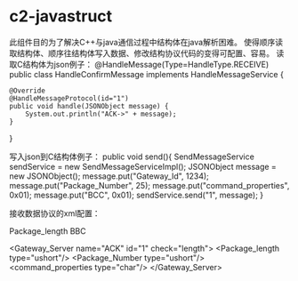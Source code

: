 # c2-javastruct
此组件目的为了解决C++与java通信过程中结构体在java解析困难。
使得顺序读取结构体、顺序往结构体写入数据、修改结构协议代码的变得可配置、容易。
读取C结构体为json例子：
@HandleMessage(Type=HandleType.RECEIVE)
public class HandleConfirmMessage implements HandleMessageService {

	@Override
	@HandleMessageProtocol(id="1")
	public void handle(JSONObject message) {
		System.out.println("ACK->" + message);
	}
}

写入json到C结构体例子：
public void send(){
		SendMessageService sendService = new SendMessageServiceImpl();
		JSONObject message = new JSONObject();
		message.put("Gateway_Id", 1234);
		message.put("Package_Number", 25);
		message.put("command_properties", 0x01);
		message.put("BCC", 0x01);
		sendService.send("1", message);
	}

接收数据协议的xml配置：
<!-- 以下每个协议都有包头和包尾在解析的时候，会自动加上 -->
<!-- 包头，通过包头指定的 primaryKey解析每次通信所属协议,也称作每次通信的公共部分-->
<head primaryKey="Package_Type">
<Constant_Up type="ushort"/><!--  2字节，前导字符，固定为0XAAAA，表示为上行数据包-->
<Gateway_Id type="unsigendint"/><!-- 4字节，网关id号 -->
<Package_Type type="char"/><!-- 具体根据每个协议ID决定 -->
</head>

<!-- 包尾可以没有 -->
<foot>
<BCC type="char"/><!-- 1个字节，前面所有数据含前导，异或运算 -->
<Constant_Up_Stop type="ushort"/><!-- 2字节，固定为0XAA55，表示为上行数据包结束 -->
</foot>

<!-- 包检测机制 -->
<!-- 检测长度 -->
<check type="length">
<start isContain="true">Package_length</start>
<end isContain="true">BBC</end>
</check>

<!-- 通讯确认 协议号=0x01-->
<Gateway_Server name="ACK" id="1" check="length">
<Version type="char"/><!-- 1字节,网关软件版本 -->
<Package_length type="ushort"/><!--2字节数据包长度，单位字节，从Package_length（包含）至BCC（包含） -->
<Package_Number type="ushort"/><!-- 2字节，包序号，copy接收到的上行数据包包序号 -->
<command_properties type="char"/><!-- 1字节，
=0x01,表示传感节点测试通信
=0x02，数据接收正确
=0x03，数据接收错误，要求重发
=0x04，数据接收错误，不要求重发
=0X05，终止传输（多包传输时使用）。
=0X06，接收正确，命令无法执行。
 -->
</Gateway_Server>
